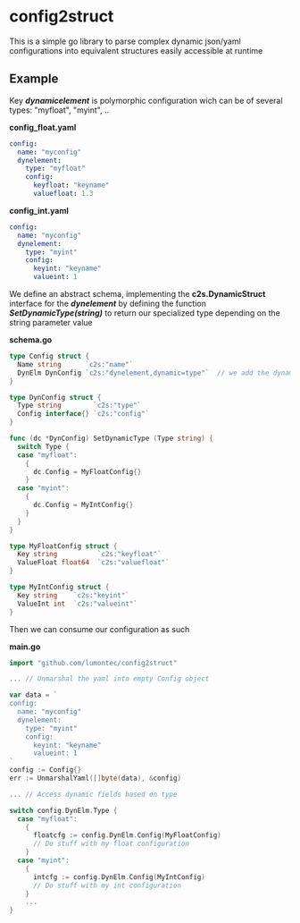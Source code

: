 # config2struct

This is a simple go library to parse complex dynamic json/yaml configurations into equivalent structures easily accessible at runtime

## Example

Key ***dynamicelement*** is polymorphic configuration wich can be of several types: "myfloat", "myint", ..

**config_float.yaml**
```yaml
config:
  name: "myconfig"
  dynelement:
    type: "myfloat"
    config:
      keyfloat: "keyname" 
      valuefloat: 1.3 
```

**config_int.yaml**
```yaml
config:
  name: "myconfig"
  dynelement:
    type: "myint"
    config:
      keyint: "keyname" 
      valueint: 1 
```

We define an abstract schema, implementing the **c2s.DynamicStruct** interface for the ***dynelement*** by defining the function ***SetDynamicType(string)*** to return our specialized type depending on the string parameter value

**schema.go**
```go
type Config struct {
  Name string      `c2s:"name"`
  DynElm DynConfig `c2s:"dynelement,dynamic=type"`  // we add the dynamic selector, required by c2s library, sets selector key = type
}

type DynConfig struct {
  Type string        `c2s:"type"`
  Config interface{} `c2s:"config"`
}

func (dc *DynConfig) SetDynamicType (Type string) {
  switch Type {
  case "myfloat": 
    {
      dc.Config = MyFloatConfig{}
    }
  case "myint": 
    {
      dc.Config = MyIntConfig{}
    }
  }
}

type MyFloatConfig struct {
  Key string          `c2s:"keyfloat"`
  ValueFloat float64  `c2s:"valuefloat"`
}

type MyIntConfig struct {
  Key string    `c2s:"keyint"`
  ValueInt int  `c2s:"valueint"`
}
```

Then we can consume our configuration as such

**main.go**
```go
import "github.com/lumontec/config2struct"

... // Unmarshal the yaml into empty Config object

var data = `
config:
  name: "myconfig"
  dynelement:
    type: "myint"
    config:
      keyint: "keyname" 
      valueint: 1 
`
config := Config{}
err := UnmarshalYaml([]byte(data), &config)

... // Access dynamic fields based on type

switch config.DynElm.Type {
  case "myfloat": 
    {
      floatcfg := config.DynElm.Config(MyFloatConfig)
      // Do stuff with my float configuration
    }
  case "myint": 
    {
      intcfg := config.DynElm.Config(MyIntConfig)
      // Do stuff with my int configuration
    }
    ...
}

```


